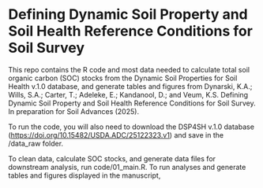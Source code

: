 # Defining Dynamic Soil Property and Soil Health Reference Conditions for Soil Survey

This repo contains the R code and most data needed to calculate total soil organic carbon (SOC) stocks from the Dynamic Soil Properties for Soil Health v.1.0 database, and generate tables and figures from Dynarski, K.A.; Wills, S.A.; Carter, T.; Adeleke, E.; Kandanool, D.; and Veum, K.S. Defining Dynamic Soil Property and Soil Health Reference Conditions for Soil Survey. In preparation for Soil Advances (2025). 

To run the code, you will also need to download the DSP4SH v.1.0 database (https://doi.org/10.15482/USDA.ADC/25122323.v1) and save in the /data_raw folder. 

To clean data, calculate SOC stocks, and generate data files for downstream analysis, run code/01_main.R. To run analyses and generate tables and figures displayed in the manuscript, 

